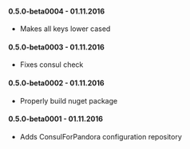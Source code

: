#### 0.5.0-beta0004 - 01.11.2016
* Makes all keys lower cased

#### 0.5.0-beta0003 - 01.11.2016
* Fixes consul check

#### 0.5.0-beta0002 - 01.11.2016
* Properly build nuget package

#### 0.5.0-beta0001 - 01.11.2016
* Adds ConsulForPandora configuration repository
